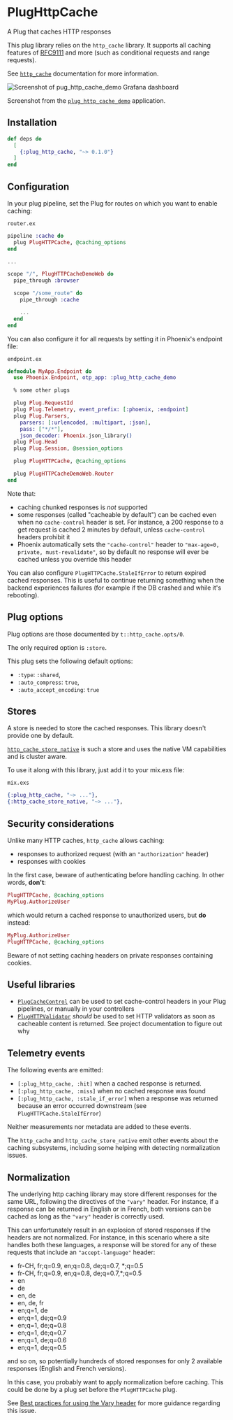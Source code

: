 # PlugHttpCache

A Plug that caches HTTP responses

This plug library relies on the `http_cache` library. It supports all caching
features of [RFC9111](https://datatracker.ietf.org/doc/html/rfc9111) and more
(such as conditional requests and range requests).

See [`http_cache`](https://hexdocs.pm/http_cache/) documentation for more information.

![Screenshot of pug_http_cache_demo Grafana dashboard](https://raw.githubusercontent.com/tanguilp/plug_http_cache/master/media/grafana.png)

Screenshot from the [`plug_http_cache_demo`](https://github.com/tanguilp/plug_http_cache_demo)
application.

## Installation

```elixir
def deps do
  [
    {:plug_http_cache, "~> 0.1.0"}
  ]
end
```

## Configuration

In your plug pipeline, set the Plug for routes on which you want to enable caching:

`router.ex`

```elixir
pipeline :cache do
  plug PlugHTTPCache, @caching_options
end

...

scope "/", PlugHTTPCacheDemoWeb do
  pipe_through :browser

  scope "/some_route" do
    pipe_through :cache

    ...
  end
end
```

You can also configure it for all requests by setting it in Phoenix's endpoint
file:

`endpoint.ex`

```elixir
defmodule MyApp.Endpoint do
  use Phoenix.Endpoint, otp_app: :plug_http_cache_demo

  % some other plugs

  plug Plug.RequestId
  plug Plug.Telemetry, event_prefix: [:phoenix, :endpoint]
  plug Plug.Parsers,
    parsers: [:urlencoded, :multipart, :json],
    pass: ["*/*"],
    json_decoder: Phoenix.json_library()
  plug Plug.Head
  plug Plug.Session, @session_options

  plug PlugHTTPCache, @caching_options

  plug PlugHTTPCacheDemoWeb.Router
end
```

Note that:
- caching chunked responses is *not* supported
- some responses (called "cacheable by default") can be cached even when no
`cache-control` header is set. For instance, a 200 response to a get request is
cached 2 minutes by default, unless `cache-control` headers prohibit it
- Phoenix automatically sets the `"cache-control"` header to
`"max-age=0, private, must-revalidate"`, so by default no response will ever
be cached unless you override this header

You can also configure `PlugHTTPCache.StaleIfError` to return expired cached responses.
This is useful to continue returning something when the backend experiences failures
(for example if the DB crashed and while it's rebooting).

## Plug options

Plug options are those documented by `t::http_cache.opts/0`.

The only required option is `:store`.

This plug sets the following default options:
- `:type`: `:shared`,
- `:auto_compress`: `true`,
- `:auto_accept_encoding`: `true`

## Stores

A store is needed to store the cached responses. This library doesn't provide
one by default.

[`http_cache_store_native`](https://github.com/tanguilp/http_cache_store_native)
is such a store and uses the native VM capabilities and is cluster aware.

To use it along with this library, just add it to your mix.exs file:

`mix.exs`

```elixir
{:plug_http_cache, "~> ..."},
{:http_cache_store_native, "~> ..."},
```

## Security considerations

Unlike many HTTP caches, `http_cache` allows caching:
- responses to authorized request (with an `"authorization"` header)
- responses with cookies

In the first case, beware of authenticating before handling caching. In
other words, **don't**:

```elixir
PlugHTTPCache, @caching_options
MyPlug.AuthorizeUser
```

which would return a cached response to unauthorized users, but **do** instead:

```elixir
MyPlug.AuthorizeUser
PlugHTTPCache, @caching_options
```

Beware of not setting caching headers on private responses containing cookies.

## Useful libraries

- [`PlugCacheControl`](https://github.com/krasenyp/plug_cache_control) can be used
to set cache-control headers in your Plug pipelines, or manually in your controllers
- [`PlugHTTPValidator`](https://github.com/tanguilp/plug_http_validator) *should* be used
to set HTTP validators as soon as cacheable content is returned. See project
documentation to figure out why

## Telemetry events

The following events are emitted:
- `[:plug_http_cache, :hit]` when a cached response is returned.
- `[:plug_http_cache, :miss]` when no cached response was found
- `[:plug_http_cache, :stale_if_error]` when a response was returned because an error
occurred downstream (see `PlugHTTPCache.StaleIfError`)

Neither measurements nor metadata are added to these events.

The `http_cache` and `http_cache_store_native` emit other events about
the caching subsystems, including some helping with detecting normalization issues.

## Normalization

The underlying http caching library may store different responses for the same URL,
following the directives of the `"vary"` header. For instance, if a response can
be returned in English or in French, both versions can be cached as long as the
`"vary"` header is correctly used.

This can unfortunately result in an explosion of stored responses if the headers
are not normalized. For instance, in this scenario where a site handles both these
languages, a response will be stored for any of these requests that include an
`"accept-language"` header:
- fr-CH, fr;q=0.9, en;q=0.8, de;q=0.7, *;q=0.5
- fr-CH, fr;q=0.9, en;q=0.8, de;q=0.7,*;q=0.5
- en
- de
- en, de
- en, de, fr
- en;q=1, de
- en;q=1, de;q=0.9
- en;q=1, de;q=0.8
- en;q=1, de;q=0.7
- en;q=1, de;q=0.6
- en;q=1, de;q=0.5

and so on, so potentially hundreds of stored responses for only 2 available
responses (English and French versions).

In this case, you probably want to apply normalization before caching. This
could be done by a plug set before the `PlugHTTPCache` plug.

See [Best practices for using the Vary header](https://www.fastly.com/blog/best-practices-using-vary-header)
for more guidance regarding this issue.
